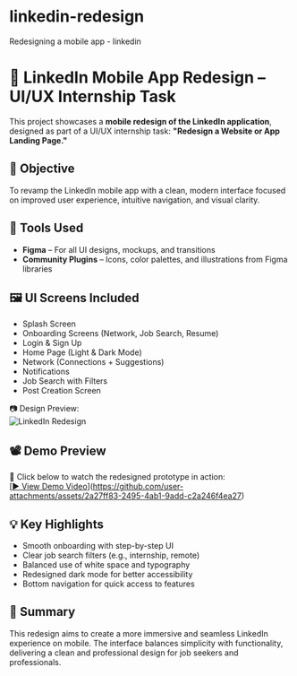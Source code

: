 # linkedin-redesign
Redesigning a mobile app - linkedin

# 📱 LinkedIn Mobile App Redesign – UI/UX Internship Task

This project showcases a **mobile redesign of the LinkedIn application**, designed as part of a UI/UX internship task: **"Redesign a Website or App Landing Page."**


## 🎯 Objective

To revamp the LinkedIn mobile app with a clean, modern interface focused on improved user experience, intuitive navigation, and visual clarity.


## 🎨 Tools Used

- **Figma** – For all UI designs, mockups, and transitions
- **Community Plugins** – Icons, color palettes, and illustrations from Figma libraries


## 🖼️ UI Screens Included

- Splash Screen  
- Onboarding Screens (Network, Job Search, Resume)  
- Login & Sign Up  
- Home Page (Light & Dark Mode)  
- Network (Connections + Suggestions)  
- Notifications  
- Job Search with Filters  
- Post Creation Screen

📷 Design Preview:  
![LinkedIn Redesign](./Screenshot%202025-03-08%20085740.png)


## 📽️ Demo Preview

🎥 Click below to watch the redesigned prototype in action:  
[[▶️ View Demo Video](./linkedin.mp4)](https://github.com/user-attachments/assets/2a27ff83-2495-4ab1-9add-c2a246f4ea27)


## 💡 Key Highlights

- Smooth onboarding with step-by-step UI  
- Clear job search filters (e.g., internship, remote)  
- Balanced use of white space and typography  
- Redesigned dark mode for better accessibility  
- Bottom navigation for quick access to features


## 📌 Summary

This redesign aims to create a more immersive and seamless LinkedIn experience on mobile. The interface balances simplicity with functionality, delivering a clean and professional design for job seekers and professionals.

